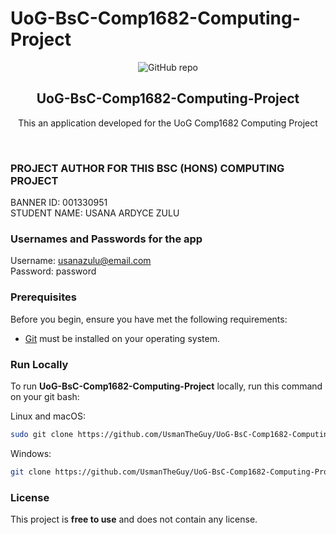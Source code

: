 # UoG-BsC-Comp1682-Computing-Project

<div align="center">
  
  ![GitHub repo](https://github.com/UsmanTheGuy/UoG-BsC-Comp1682-Computing-Project)
  <br />


  <h2 align="center"> UoG-BsC-Comp1682-Computing-Project </h2>

This an application developed for the UoG Comp1682 Computing Project

</div>

<br />

### PROJECT AUTHOR FOR THIS BSC (HONS) COMPUTING PROJECT

BANNER ID: 001330951 <br />
STUDENT NAME: USANA ARDYCE ZULU

### Usernames and Passwords for the app

Username: usanazulu@email.com <br />
Password: password

### Prerequisites

Before you begin, ensure you have met the following requirements:

- [Git](https://git-scm.com/downloads "Download Git") must be installed on your operating system.

### Run Locally

To run **UoG-BsC-Comp1682-Computing-Project** locally, run this command on your git bash:

Linux and macOS:

```bash
sudo git clone https://github.com/UsmanTheGuy/UoG-BsC-Comp1682-Computing-Project.git
```

Windows:

```bash
git clone https://github.com/UsmanTheGuy/UoG-BsC-Comp1682-Computing-Project.git
```

### License

This project is **free to use** and does not contain any license.
